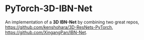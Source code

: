 # PyTorch-3D-IBN-Net

An implementation of a **3D IBN-Net** by combining two great repos, https://github.com/kenshohara/3D-ResNets-PyTorch, https://github.com/XingangPan/IBN-Net.
